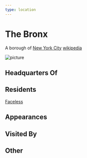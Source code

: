 ```yaml
---
type: location
---
```

# The Bronx

A borough of [New York City](/New_York_City.md)
[wikipedia](https://en.wikipedia.org/wiki/The_Bronx)

![picture](https://i.pinimg.com/736x/76/bc/ce/76bccee8ec546a583d07ef0a01ba0a91--bronx-vintage-photos.jpg)

## Headquarters Of


## Residents
[Faceless](/player_characters/Faceless.md)

## Appearances


## Visited By


## Other
